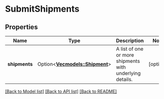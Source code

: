 # SubmitShipments

## Properties

Name | Type | Description | Notes
------------ | ------------- | ------------- | -------------
**shipments** | Option<[**Vec<models::Shipment>**](Shipment.md)> | A list of one or more shipments with underlying details. | [optional]

[[Back to Model list]](../README.md#documentation-for-models) [[Back to API list]](../README.md#documentation-for-api-endpoints) [[Back to README]](../README.md)


